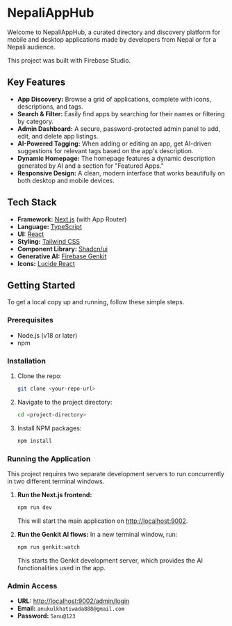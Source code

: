 # NepaliAppHub

Welcome to NepaliAppHub, a curated directory and discovery platform for mobile and desktop applications made by developers from Nepal or for a Nepali audience.

This project was built with Firebase Studio.

## Key Features

- **App Discovery:** Browse a grid of applications, complete with icons, descriptions, and tags.
- **Search & Filter:** Easily find apps by searching for their names or filtering by category.
- **Admin Dashboard:** A secure, password-protected admin panel to add, edit, and delete app listings.
- **AI-Powered Tagging:** When adding or editing an app, get AI-driven suggestions for relevant tags based on the app's description.
- **Dynamic Homepage:** The homepage features a dynamic description generated by AI and a section for "Featured Apps."
- **Responsive Design:** A clean, modern interface that works beautifully on both desktop and mobile devices.

## Tech Stack

- **Framework:** [Next.js](https://nextjs.org/) (with App Router)
- **Language:** [TypeScript](https://www.typescriptlang.org/)
- **UI:** [React](https://react.dev/)
- **Styling:** [Tailwind CSS](https://tailwindcss.com/)
- **Component Library:** [Shadcn/ui](https://ui.shadcn.com/)
- **Generative AI:** [Firebase Genkit](https://firebase.google.com/docs/genkit)
- **Icons:** [Lucide React](https://lucide.dev/)

## Getting Started

To get a local copy up and running, follow these simple steps.

### Prerequisites

- Node.js (v18 or later)
- npm

### Installation

1. Clone the repo:
   ```sh
   git clone <your-repo-url>
   ```
2. Navigate to the project directory:
   ```sh
   cd <project-directory>
   ```
3. Install NPM packages:
   ```sh
   npm install
   ```

### Running the Application

This project requires two separate development servers to run concurrently in two different terminal windows.

1. **Run the Next.js frontend:**
   ```sh
   npm run dev
   ```
   This will start the main application on [http://localhost:9002](http://localhost:9002).

2. **Run the Genkit AI flows:**
   In a new terminal window, run:
   ```sh
   npm run genkit:watch
   ```
   This starts the Genkit development server, which provides the AI functionalities used in the app.

### Admin Access

- **URL:** [http://localhost:9002/admin/login](http://localhost:9002/admin/login)
- **Email:** `anukulkhatiwada888@gmail.com`
- **Password:** `Sanu@123`
